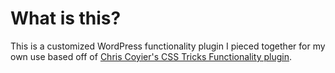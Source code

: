 # What is this?

This is a customized WordPress functionality plugin I pieced together for my own use based off of
[Chris Coyier's CSS Tricks Functionality plugin](https://github.com/chriscoyier/css-tricks-functionality-plugin).
